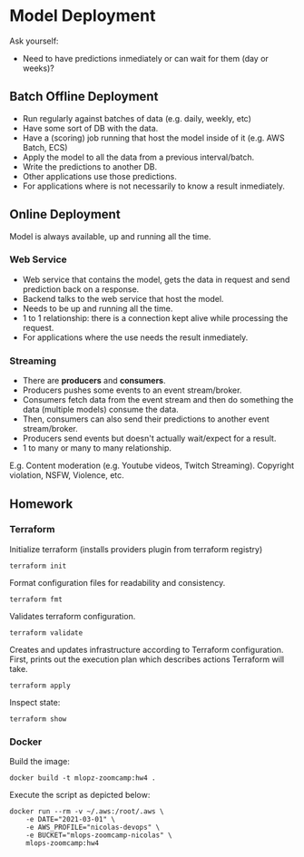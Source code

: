 # Model Deployment

Ask yourself:
- Need to have predictions inmediately or can wait for them (day or weeks)?

## Batch Offline Deployment

- Run regularly against batches of data (e.g. daily, weekly, etc)
- Have some sort of DB with the data.
- Have a (scoring) job running that host the model inside of it (e.g. AWS Batch, ECS)
- Apply the model to all the data from a previous interval/batch.
- Write the predictions to another DB.
- Other applications use those predictions.
- For applications where is not necessarily to know a result inmediately.

## Online Deployment

Model is always available, up and running all the time.

### Web Service

- Web service that contains the model, gets the data in request and send prediction back on a response.
- Backend talks to the web service that host the model.
- Needs to be up and running all the time.
- 1 to 1 relationship: there is a connection kept alive while processing the request.
- For applications where the use needs the result inmediately.

### Streaming

- There are **producers** and **consumers**.
- Producers pushes some events to an event stream/broker.
- Consumers fetch data from the event stream and then do something the data (multiple models) consume the data.
- Then, consumers can also send their predictions to another event stream/broker.
- Producers send events but doesn't actually wait/expect for a result.
- 1 to many or many to many relationship.

E.g. Content moderation (e.g. Youtube videos, Twitch Streaming). Copyright violation, NSFW, Violence, etc.

## Homework

### Terraform

Initialize terraform (installs providers plugin from terraform registry)
```
terraform init
```

Format configuration files for readability and consistency.
```
terraform fmt
```

Validates terraform configuration.
```
terraform validate
```

Creates and updates infrastructure according to Terraform configuration. First, prints out the execution plan which describes actions Terraform will take.
```
terraform apply
```

Inspect state:
```
terraform show
```

### Docker

Build the image:
```
docker build -t mlopz-zoomcamp:hw4 .
```

Execute the script as depicted below:
```
docker run --rm -v ~/.aws:/root/.aws \
    -e DATE="2021-03-01" \
    -e AWS_PROFILE="nicolas-devops" \
    -e BUCKET="mlops-zoomcamp-nicolas" \
    mlops-zoomcamp:hw4
```
